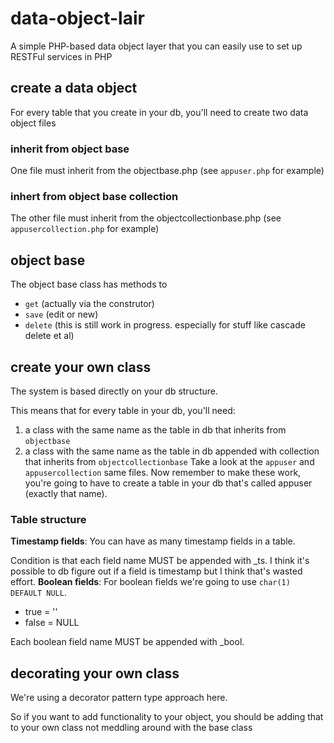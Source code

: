 # data-object-lair
A simple PHP-based data object layer that you can easily use to set up RESTFul services in PHP
## create a data object
For every table that you create in your db, you'll need to create two data object files
### inherit from object base
One file must inherit from the objectbase.php (see `appuser.php` for example)
### inhert from object base collection
The other file must inherit from the objectcollectionbase.php (see `appusercollection.php` for example)

## object base
The object base class has methods to
* `get` (actually via the construtor)
* `save` (edit or new)
* `delete` (this is still work in progress. especially for stuff like cascade delete et al)

## create your own class
The system is based directly on your db structure.

This means that for every table in your db, you'll need:
1. a class with the same name as the table in db that inherits from `objectbase`
2. a class with the same name as the table in db appended with collection that inherits from `objectcollectionbase`
Take a look at the `appuser` and `appusercollection` same files. Now remember to make these work, you're going to have to create a table in your db that's called appuser (exactly that name).
### Table structure
**Timestamp fields**: You can have as many timestamp fields in a table.

Condition is that each field name MUST be appended with _ts. I think it's possible to db figure out if a field is timestamp but I think that's wasted effort.
**Boolean fields**: For boolean fields we're going to use `char(1) DEFAULT NULL`.
* true = ''
* false = NULL

Each boolean field name MUST be appended with _bool.
## decorating your own class
We're using a decorator pattern type approach here.

So if you want to add functionality to your object, you should be adding that to your own class not meddling around with the base class





